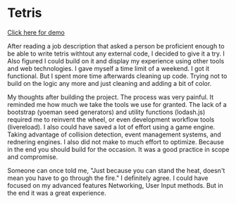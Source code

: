 Tetris
======

[Click here for demo](http://aaronbotrod.github.io/Tetris/)

After reading a job description that asked a person be proficient enough to be able to write tetris withtout any external code, I decided to give it a try. I Also figured I could build on it and display my experience using other tools and web technologies. I gave myself a time limit of a weekend. I got it functional. But I spent more time afterwards cleaning up code. Trying not to build on the logic any more and just cleaning and adding a bit of color. 

My thoughts after building the project. The process was very painful. It reminded me how much we take the tools we use for granted. The lack of a bootstrap (yoeman seed generators) and utility functions (lodash.js) required me to reinvent the wheel, or even development workflow tools (livereload). I also could have saved a lot of effort using a game engine. Taking advantage of collision detection, event management systems, and rednering engines. I also did not make to much effort to optimize. Because in the end you should build for the occasion. It was a good practice in scope and compromise.

Someone can once told me, "Just because you can stand the heat, doesn't mean you have to go through the fire." I definitely agree. I could have focused on my advanced features Networking, User Input methods. But in the end it was a great experience. 
